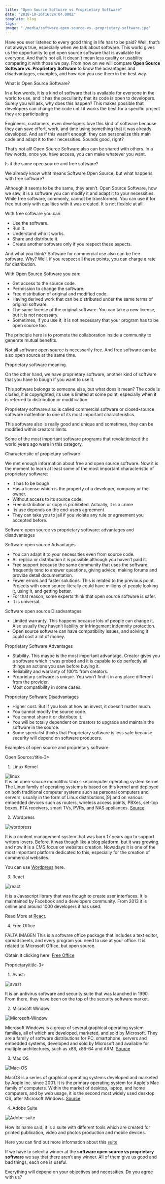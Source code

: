 ```yaml
---
title: "Open Source Software vs Proprietary Software"
date: "2018-10-26T16:24:04.000Z"
template: blog
tags:
image: "./media/software-open-source-vs.-proprietary-software.jpg"
---
```


Have you ever listened to every good thing in life has to be paid? Well, that’s not always true, especially when we talk about software. This world gives us the opportunity to get open source software that is available for everyone. And that's not all. It doesn’t mean less quality or usability comparing it with those we pay. From now on we will compare **Open Source Software vs. Proprietary Software** to know the advantages and disadvantages, examples, and how can you use them in the best way.  

<title-2>What is Open Source Software?</title-2>

In a few words, it is a kind of software that is available for everyone in the world to use, and it has the peculiarity that its code is open to developers. Surely you will ask, why does this happen? This makes possible that developers can change the code until it works the best for a specific project they are participating.

Engineers, customers, even developers love this kind of software because they can save effort, work, and time using something that it was already developed. And as if this wasn’t enough, they can personalize this main code and adapt it to their necessities. Sounds good, right?   

That’s not all! Open Source Software also can be shared with others. In a few words, once you have access, you can make whatever you want.  

<title-3>Is it the same open source and free software?</title-2>


We already know what means Software Open Source, but what happens with free software?

Although it seems to be the same, they aren’t. Open Source Software, how we saw, it is a software you can modify it and adapt it to your necessities. While free software, commonly, cannot be transformed. You can use it for free but only with qualities with it was created. It is not flexible at all.


<title-4>With free software you can:</title-4>
* Use the software.
* Run it.
* Understand who it works.
* Share and distribute it.
* Create another software only if you respect these aspects. 


And what you think? Software for commercial use also can be free software. Why? Well, if you respect all these points, you can charge a rate for distribution. 

<title-4>With Open Source Software you can:</title-4>

* Get access to the source code.
* Permission to change the software. 
* Free distribution of original and modified code. 
* Having derived work that can be distributed under the same terms of original software.
* The same license of the original software. You can take a new license, but it is not necessary.
* Sometimes, If you use it, it is not necessary that your program has to be open source too.


The principle here is to promote the collaboration inside a community to generate mutual benefits. 

Not all software open source is necessarily free. And free software can be also open source at the same time.


<title-2>Proprietary software meaning</title-2>

On the other hand, we have proprietary software, another kind of software that you have to bough if you want to use it.

This software belongs to someone else, but what does it mean? The code is closed, it is copyrighted, its use is limited at some point, especially when it is referred to distribution or modification. 

Proprietary software also is called commercial software or closed-source software inattention to one of its most important characteristics. 

This software also is really good and unique and sometimes, they can be modified within creators limits.  

Some of the most important software programs that revolutionized the world years ago were in this category.


<title-4>Characteristic of propietary software</title-2>

We met enough information about free and open source software. Now it is the moment to learn at least some of the most important characteristic of proprietary software:

* It has to be bough 
* Has a license which is the property of a developer, company or the owner.
* Without access to its source code
* Free distribution or copy is prohibited. Actually, it is a crime
* Its use depends on the end-users agreement 
* They can take you to jail if you violate any rule or agreement you accepted before.


<title-3>Software open source vs proprietary software: advantages and disadvantages</title-3>

<title-3>Software open source Advantages</title-3>

* You can adapt it to your necessities even from source code.
* All replica or distribution it is possible although you haven’t paid it.
* Free support because the same community that uses the software, frequently tend to answer questions, giving advice, making forums and provide detail documentation. 
* Fewer errors and faster solutions. This is related to the previous point. Projects with open source literally could have millions of people looking it, using it, and getting better. 
* For that reason, some experts think that open source software is safer. 
* It is universal.

<title-3>Software open source Disadvantages</title-3>

* Limited warranty. This happens because lots of people can change it. Also usually they haven’t liability or infringement indemnity protection.
* Open source software can have compatibility issues, and solving it could cost a lot of money.

<title-3>Proprietary Software Advantages</title-3>

* Stability. This maybe is the most important advantage. Creator gives you a software which it was probed and it is capable to do perfectly all things an actions you saw before buying it.
* Reliability and warranty of 100% from creators.
* Proprietary software is unique. You won’t find it in any place different from the provider. 
* Most compatibility in some cases.

<title-3>Proprietary Software Disadvantages</title-3>

* Higher cost. But if you look at how an invest, it doesn’t matter much. 
* You cannot modify the source code.
* You cannot share it or distribute it. 
* You will be totally dependent on creators to upgrade and maintain the software in the source. 
* Some specialist thinks that Proprietary software is less safe because security will depend on software producers.


<title-2>Examples of open source and proprietary software</title-2>

<title-3>Open Source:/title-3> 
 
 1. Linux Kernel
 
 ![linux](/media/1linux.png)  
It is an open-source monolithic Unix-like computer operating system kernel. The Linux family of operating systems is based on this kernel and deployed on both traditional computer systems such as personal computers and servers, usually in the form of Linux distributions,[9] and on various embedded devices such as routers, wireless access points, PBXes, set-top boxes, FTA receivers, smart TVs, PVRs, and NAS appliances. [Source](wikipedia.org) 

 2. Wordpress

 ![wordpress](/media/1wordpress.png)

It is a content management system that was born 17 years ago to support writers lovers. Before, it was though like a blog platform, but it was growing, and now it is a CMS focus on websites creation. Nowadays it is one of the most important platform dedicated to this, especially for the creation of commercial websites. 

You can use [Wordpress](wordpress.com) here.

3. React

![react](/media/1react.png)

It is a Javascript library that was though to create user interfaces. It is maintained by Facebook and a developers community. From 2013 it is online and around 1000 developers it has used. 

Read More at [React](https://reactjs.org/).

4. Free Office

FALTA IMAGEN
This is a software office package that includes a text editor, spreadsheets, and every program you need to use at your office. It is related to Microsoft Office, but open source. 

Obtain it clicking here: [Free Office](https://www.libreoffice.org/download/download/)

<title-3>Proprietary/title-3> 
 
1. Avast: 

![avast](/media/1avast.png)

It is an antivirus software and security suite that was launched in 1990. From there, they have been on the top of the security software market.

2. Microsoft Window

![Microsoft-Window](/media/1microsoft-window.png)

Microsoft Windows is a group of several graphical operating system families, all of which are developed, marketed, and sold by Microsoft. 
They are a family of software distributions for PC, smartphone, servers and embedded systems, developed and sold by Microsoft and available for multiple architectures, such as x86, x86-64 and ARM.
[Source](www.wikipedia.org)

3. Mac OS

![Mac-OS](/media/1mac-OS.png)

MacOS is a series of graphical operating systems developed and marketed by Apple Inc. since 2001. It is the primary operating system for Apple's Mac family of computers. Within the market of desktop, laptop, and home computers, and by web usage, it is the second most widely used desktop OS, after Microsoft Windows. [Source](www.wikipedia.org)

4. Adobe Suite

![Adobe-suite](/media/1abobe.suite.png)

How its name said, it is a suite with different tools which are created for printed publication, video and photos production and mobile devices. 

Here you can find out more information about this [suite](https://www.adobe.com/es/products/cs6.html)

If we have to select a winner at the **software open source vs proprietary software** we say that there aren’t any winner. All of them give us good and bad things; each one is useful.

Everything will depend on your objectives and necessities. Do you agree with us? 


